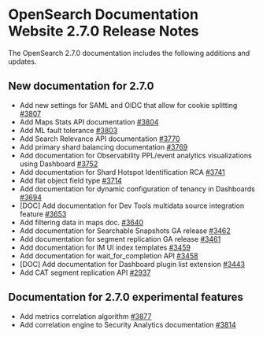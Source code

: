 # OpenSearch Documentation Website 2.7.0 Release Notes

The OpenSearch 2.7.0 documentation includes the following additions and updates.

## New documentation for 2.7.0

- Add new settings for SAML and OIDC that allow for cookie splitting [#3807](https://github.com/opensearch-project/documentation-website/pull/3807)
- Add Maps Stats API documentation [#3804](https://github.com/opensearch-project/documentation-website/pull/3804)
- Add ML fault tolerance [#3803](https://github.com/opensearch-project/documentation-website/pull/3803)
- Add Search Relevance API documentation [#3770](https://github.com/opensearch-project/documentation-website/pull/3770)
- Add primary shard balancing documentation [#3769](https://github.com/opensearch-project/documentation-website/pull/3769)
- Add documentation for Observability PPL/event analytics visualizations using Dashboard [#3752](https://github.com/opensearch-project/documentation-website/pull/3752)
- Add documentation for Shard Hotspot Identification RCA [#3741](https://github.com/opensearch-project/documentation-website/pull/3741)
- Add flat object field type [#3714](https://github.com/opensearch-project/documentation-website/pull/3714)
- Add documentation for dynamic configuration of tenancy in Dashboards [#3694](https://github.com/opensearch-project/documentation-website/pull/3694)
- [DOC] Add documentation for Dev Tools multidata source integration feature [#3653](https://github.com/opensearch-project/documentation-website/pull/3653)
- Add filtering data in maps doc. [#3640](https://github.com/opensearch-project/documentation-website/pull/3640)
- Add documentation for Searchable Snapshots GA release [#3462](https://github.com/opensearch-project/documentation-website/pull/3462)
- Add documentation for segment replication GA release [#3461](https://github.com/opensearch-project/documentation-website/pull/3461)
- Add documentation for IM UI index templates [#3459](https://github.com/opensearch-project/documentation-website/pull/3459)
- Add documentation for wait_for_completion API [#3458](https://github.com/opensearch-project/documentation-website/pull/3458)
- [DOC] Add documentation for Dashboard plugin list extension [#3443](https://github.com/opensearch-project/documentation-website/pull/3443)
- Add CAT segment replication API [#2937](https://github.com/opensearch-project/documentation-website/pull/2937)

## Documentation for 2.7.0 experimental features

- Add metrics correlation algorithm [#3877](https://github.com/opensearch-project/documentation-website/pull/3877)
- Add correlation engine to Security Analytics documentation [#3814](https://github.com/opensearch-project/documentation-website/pull/3814)
